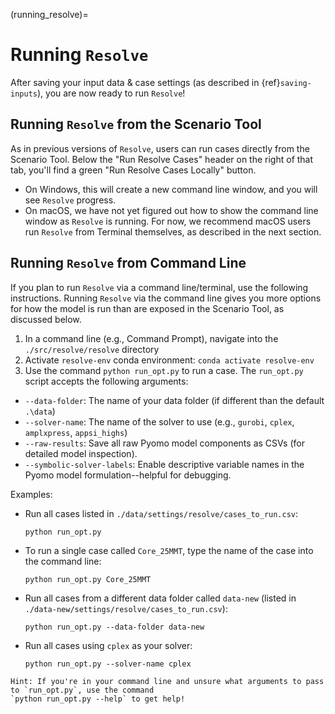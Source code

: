 (running_resolve)=
# Running `Resolve`

After saving your input data & case settings (as described in {ref}`saving-inputs`), you are now ready 
to run `Resolve`!

## Running `Resolve` from the Scenario Tool

As in previous versions of `Resolve`, users can run cases directly from the Scenario Tool. 
Below the "Run Resolve Cases" header on the right of that tab, you'll find a green "Run Resolve Cases Locally" 
button. 
- On Windows, this will create a new command line window, and you will see `Resolve` progress. 
- On macOS, we have not yet figured out how to show the command line window as `Resolve` is running. 
  For now, we recommend macOS users run `Resolve` from Terminal themselves, as described in the next section. 

## Running `Resolve` from Command Line

If you plan to run `Resolve` via a command line/terminal, use the following instructions. 
Running `Resolve` via the command line gives you more options for how the model is run than are exposed in the 
Scenario Tool, as discussed below.

1. In a command line (e.g., Command Prompt), navigate into the `./src/resolve/resolve` directory
2. Activate `resolve-env` conda environment: `conda activate resolve-env`
3. Use the command `python run_opt.py` to run a case. The `run_opt.py` script accepts the following arguments:
- `--data-folder`: The name of your data folder (if different than the default `.\data`)
- `--solver-name`: The name of the solver to use (e.g., `gurobi`, `cplex`, `amplxpress`, `appsi_highs`)
- `--raw-results`: Save all raw Pyomo model components as CSVs (for detailed model inspection).
- `--symbolic-solver-labels`: Enable descriptive variable names in the Pyomo model formulation--helpful for debugging.

Examples:
- Run all cases listed in `./data/settings/resolve/cases_to_run.csv`:
  ```
  python run_opt.py 
  ```
- To run a single case called `Core_25MMT`, type the name of the case into the command line:
  ```
  python run_opt.py Core_25MMT
  ```
- Run all cases from a different data folder called `data-new` (listed in `./data-new/settings/resolve/cases_to_run.csv`):
  ```
  python run_opt.py --data-folder data-new
  ```
- Run all cases using `cplex` as your solver:
  ```
  python run_opt.py --solver-name cplex
  ```


```{note}
Hint: If you're in your command line and unsure what arguments to pass to `run_opt.py`, use the command 
`python run_opt.py --help` to get help!
```
